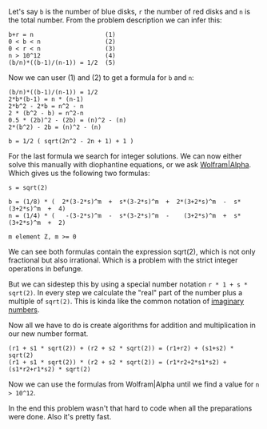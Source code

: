 Let's say `b` is the number of blue disks, `r` the number of red disks 
and `n` is the total number.
From the problem description we can infer this:
~~~
b+r = n                    (1)
0 < b < n                  (2)
0 < r < n                  (3)
n > 10^12                  (4)
(b/n)*((b-1)/(n-1)) = 1/2  (5)
~~~

Now we can user (1) and (2) to get a formula for `b` and `n`:

~~~
(b/n)*((b-1)/(n-1)) = 1/2
2*b*(b-1) = n * (n-1)
2*b^2 - 2*b = n^2 - n
2 * (b^2 - b) = n^2-n
0.5 * (2b)^2 - (2b) = (n)^2 - (n)
2*(b^2) - 2b = (n)^2 - (n)

b = 1/2 ( sqrt(2n^2 - 2n + 1) + 1 )
~~~

For the last formula we search for integer solutions.
We can now either solve this manually with diophantine equations,
or we ask [Wolfram|Alpha](www.wolframalpha.com/input/?i=2*b*b-2b+%3D+n*n-n).
Which gives us the following two formulas:

~~~
s = sqrt(2)

b = (1/8) * (  2*(3-2*s)^m  +  s*(3-2*s)^m  +  2*(3+2*s)^m  -  s*(3+2*s)^m  +  4)
n = (1/4) * (   -(3-2*s)^m  -  s*(3-2*s)^m  -    (3+2*s)^m  +  s*(3+2*s)^m  +  2)

m element Z, m >= 0
~~~

We can see both formulas contain the expression sqrt(2), which is not 
only fractional but also irrational. Which is a problem with the strict integer
operations in befunge.

But we can sidestep this by using a special number notation `r * 1 + s * sqrt(2)`.
In every step we calculate the "real" part of the number plus a multiple of `sqrt(2)`.
This is kinda like the common notation of [imaginary numbers](https://en.wikipedia.org/wiki/Imaginary_number).

Now all we have to do is create algorithms for addition and multiplication in our new number format.

~~~
(r1 + s1 * sqrt(2)) + (r2 + s2 * sqrt(2)) = (r1+r2) + (s1+s2) * sqrt(2)
(r1 + s1 * sqrt(2)) * (r2 + s2 * sqrt(2)) = (r1*r2+2*s1*s2) + (s1*r2+r1*s2) * sqrt(2)
~~~

Now we can use the formulas from Wolfram|Alpha until we find a value for `n > 10^12`.

In the end this problem wasn't that hard to code when all the preparations were done.
Also it's pretty fast.